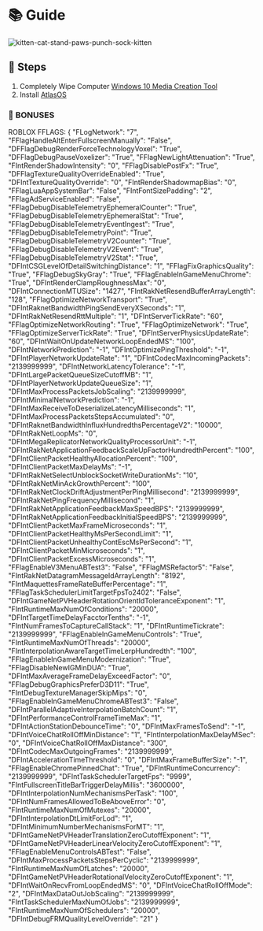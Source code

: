 # 📚 **Guide**

![kitten-cat-stand-paws-punch-sock-kitten](https://github.com/user-attachments/assets/2f78bfb7-2912-4165-9a4e-be6ec3ee9437)

## 👣 **Steps**
1. Completely Wipe Computer
   [Windows 10 Media Creation Tool](https://www.microsoft.com/en-us/software-download/windows10)
2. Install [AtlasOS](https://atlasos.net/)

### 🎁 **BONUSES**

ROBLOX FFLAGS:
{
  "FLogNetwork": "7",
  "FFlagHandleAltEnterFullscreenManually": "False",
  "DFFlagDebugRenderForceTechnologyVoxel": "True",
  "DFFlagDebugPauseVoxelizer": "True",
  "FFlagNewLightAttenuation": "True",
  "FIntRenderShadowIntensity": "0",
  "FFlagDisablePostFx": "True",
  "DFFlagTextureQualityOverrideEnabled": "True",
  "DFIntTextureQualityOverride": "0",
  "FIntRenderShadowmapBias": "0",
  "FFlagLuaAppSystemBar": "False",
  "FIntFontSizePadding": "2",
  "FFlagAdServiceEnabled": "False",
  "FFlagDebugDisableTelemetryEphemeralCounter": "True",
  "FFlagDebugDisableTelemetryEphemeralStat": "True",
  "FFlagDebugDisableTelemetryEventIngest": "True",
  "FFlagDebugDisableTelemetryPoint": "True",
  "FFlagDebugDisableTelemetryV2Counter": "True",
  "FFlagDebugDisableTelemetryV2Event": "True",
  "FFlagDebugDisableTelemetryV2Stat": "True",
  "DFIntCSGLevelOfDetailSwitchingDistance": "1",
  "FFlagFixGraphicsQuality": "True",
  "FFlagDebugSkyGray": "True",
  "FFlagEnableInGameMenuChrome": "True",
  "DFIntRenderClampRoughnessMax": "0",
  "DFIntConnectionMTUSize": "1427",
  "FIntRakNetResendBufferArrayLength": "128",
  "FFlagOptimizeNetworkTransport": "True",
  "DFIntRaknetBandwidthPingSendEveryXSeconds": "1",
  "DFIntRakNetResendRttMultiple": "1",
  "DFIntServerTickRate": "60",
  "FFlagOptimizeNetworkRouting": "True",
  "FFlagOptimizeNetwork": "True",
  "FFlagOptimizeServerTickRate": "True",
  "DFIntServerPhysicsUpdateRate": "60",
  "DFIntWaitOnUpdateNetworkLoopEndedMS": "100",
  "DFIntNetworkPrediction": "-1",
  "DFIntOptimizePingThreshold": "-1",
  "DFIntPlayerNetworkUpdateRate": "1",
  "DFIntCodecMaxIncomingPackets": "2139999999",
  "DFIntNetworkLatencyTolerance": "-1",
  "DFIntLargePacketQueueSizeCutoffMB": "1",
  "DFIntPlayerNetworkUpdateQueueSize": "1",
  "DFIntMaxProcessPacketsJobScaling": "2139999999",
  "DFIntMinimalNetworkPrediction": "-1",
  "DFIntMaxReceiveToDeserializeLatencyMilliseconds": "1",
  "DFIntMaxProcessPacketsStepsAccumulated": "0",
  "DFIntRaknetBandwidthInfluxHundredthsPercentageV2": "10000",
  "DFIntRakNetLoopMs": "0",
  "DFIntMegaReplicatorNetworkQualityProcessorUnit": "-1",
  "DFIntRakNetApplicationFeedbackScaleUpFactorHundredthPercent": "100",
  "DFIntClientPacketHealthyAllocationPercent": "100",
  "DFIntClientPacketMaxDelayMs": "-1",
  "DFIntRakNetSelectUnblockSocketWriteDurationMs": "10",
  "DFIntRakNetMinAckGrowthPercent": "100",
  "DFIntRakNetClockDriftAdjustmentPerPingMillisecond": "2139999999",
  "DFIntRakNetPingFrequencyMillisecond": "1",
  "DFIntRakNetApplicationFeedbackMaxSpeedBPS": "2139999999",
  "DFIntRakNetApplicationFeedbackInitialSpeedBPS": "2139999999",
  "DFIntClientPacketMaxFrameMicroseconds": "1",
  "DFIntClientPacketHealthyMsPerSecondLimit": "1",
  "DFIntClientPacketUnhealthyContEscMsPerSecond": "1",
  "DFIntClientPacketMinMicroseconds": "1",
  "DFIntClientPacketExcessMicroseconds": "1",
  "FFlagEnableV3MenuABTest3": "False",
  "FFlagMSRefactor5": "False",
  "FIntRakNetDatagramMessageIdArrayLength": "8192",
  "FIntMaquettesFrameRateBufferPercentage": "1",
  "FFlagTaskSchedulerLimitTargetFpsTo2402": "False",
  "DFIntGameNetPVHeaderRotationOrientIdToleranceExponent": "1",
  "FIntRuntimeMaxNumOfConditions": "20000",
  "DFIntTargetTimeDelayFacctorTenths": "-1",
  "FIntNumFramesToCaptureCallStack": "1",
  "DFIntRuntimeTickrate": "2139999999",
  "FFlagEnableInGameMenuControls": "True",
  "FIntRuntimeMaxNumOfThreads": "20000",
  "FIntInterpolationAwareTargetTimeLerpHundredth": "100",
  "FFlagEnableInGameMenuModernization": "True",
  "FFlagDisableNewIGMinDUA": "True",
  "DFIntMaxAverageFrameDelayExceedFactor": "0",
  "FFlagDebugGraphicsPreferD3D11": "True",
  "FIntDebugTextureManagerSkipMips": "0",
  "FFlagEnableInGameMenuChromeABTest3": "False",
  "DFIntParallelAdaptiveInterpolationBatchCount": "1",
  "DFIntPerformanceControlFrameTimeMax": "1",
  "DFIntActionStationDebounceTime": "0",
  "DFIntMaxFramesToSend": "-1",
  "DFIntVoiceChatRollOffMinDistance": "1",
  "FIntInterpolationMaxDelayMSec": "0",
  "DFIntVoiceChatRollOffMaxDistance": "300",
  "DFIntCodecMaxOutgoingFrames": "2139999999",
  "DFIntAccelerationTimeThreshold": "0",
  "DFIntMaxFrameBufferSize": "-1",
  "FFlagEnableChromePinnedChat": "True",
  "DFIntRuntimeConcurrency": "2139999999",
  "DFIntTaskSchedulerTargetFps": "9999",
  "FIntFullscreenTitleBarTriggerDelayMillis": "3600000",
  "DFIntInterpolationNumMechanismsPerTask": "100",
  "DFIntNumFramesAllowedToBeAboveError": "0",
  "FIntRuntimeMaxNumOfMutexes": "20000",
  "DFIntInterpolationDtLimitForLod": "1",
  "DFIntMinimumNumberMechanismsForMT": "1",
  "DFIntGameNetPVHeaderTranslationZeroCutoffExponent": "1",
  "DFIntGameNetPVHeaderLinearVelocityZeroCutoffExponent": "1",
  "FFlagEnableMenuControlsABTest": "False",
  "DFIntMaxProcessPacketsStepsPerCyclic": "2139999999",
  "FIntRuntimeMaxNumOfLatches": "20000",
  "DFIntGameNetPVHeaderRotationalVelocityZeroCutoffExponent": "1",
  "DFIntWaitOnRecvFromLoopEndedMS": "0",
  "DFIntVoiceChatRollOffMode": "2",
  "DFIntMaxDataOutJobScaling": "2139999999",
  "FIntTaskSchedulerMaxNumOfJobs": "2139999999",
  "FIntRuntimeMaxNumOfSchedulers": "20000",
  "DFIntDebugFRMQualityLevelOverride": "21"
}
